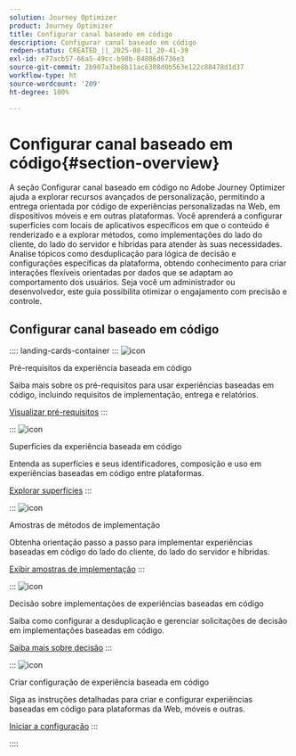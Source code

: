 ```yaml
---
solution: Journey Optimizer
product: Journey Optimizer
title: Configurar canal baseado em código
description: Configurar canal baseado em código
redpen-status: CREATED_||_2025-08-11_20-41-39
exl-id: e77acb57-66a5-49cc-b98b-84886d6736e3
source-git-commit: 2b907a3be8b11ac6308d0b563e122c88478d1d37
workflow-type: ht
source-wordcount: '209'
ht-degree: 100%

---
```


# Configurar canal baseado em código{#section-overview}

A seção Configurar canal baseado em código no Adobe Journey Optimizer ajuda a explorar recursos avançados de personalização, permitindo a entrega orientada por código de experiências personalizadas na Web, em dispositivos móveis e em outras plataformas. Você aprenderá a configurar superfícies com locais de aplicativos específicos em que o conteúdo é renderizado e a explorar métodos, como implementações do lado do cliente, do lado do servidor e híbridas para atender às suas necessidades. Analise tópicos como desduplicação para lógica de decisão e configurações específicas da plataforma, obtendo conhecimento para criar interações flexíveis orientadas por dados que se adaptam ao comportamento dos usuários. Seja você um administrador ou desenvolvedor, este guia possibilita otimizar o engajamento com precisão e controle.

## Configurar canal baseado em código

:::: landing-cards-container
:::
![icon](https://cdn.experienceleague.adobe.com/icons/list-check.svg?lang=pt-BR)

Pré-requisitos da experiência baseada em código

Saiba mais sobre os pré-requisitos para usar experiências baseadas em código, incluindo requisitos de implementação, entrega e relatórios.

[Visualizar pré-requisitos](../using/code-based/code-based-prerequisites.md)
:::

:::
![icon](https://cdn.experienceleague.adobe.com/icons/puzzle-piece.svg)

Superfícies da experiência baseada em código

Entenda as superfícies e seus identificadores, composição e uso em experiências baseadas em código entre plataformas.

[Explorar superfícies](../using/code-based/code-based-surface.md)
:::

:::
![icon](https://cdn.experienceleague.adobe.com/icons/code-branch.svg?lang=pt-BR)

Amostras de métodos de implementação

Obtenha orientação passo a passo para implementar experiências baseadas em código do lado do cliente, do lado do servidor e híbridas.

[Exibir amostras de implementação](../using/code-based/code-based-implementation-samples.md)
:::

:::
![icon](https://cdn.experienceleague.adobe.com/icons/bullseye.svg)

Decisão sobre implementações de experiências baseadas em código

Saiba como configurar a desduplicação e gerenciar solicitações de decisão em implementações baseadas em código.

[Saiba mais sobre decisão](../using/code-based/code-based-decisioning-implementations.md)
:::

:::
![icon](https://cdn.experienceleague.adobe.com/icons/gear.svg)

Criar configuração de experiência baseada em código

Siga as instruções detalhadas para criar e configurar experiências baseadas em código para plataformas da Web, móveis e outras.

[Iniciar a configuração](../using/code-based/code-based-configuration.md)
:::

::::

